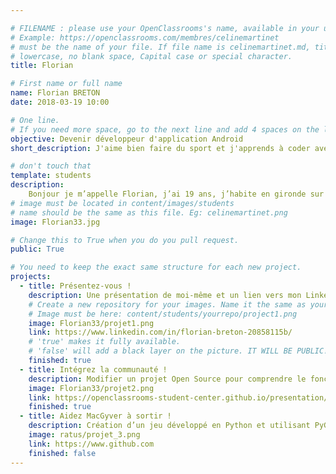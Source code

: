 ```yaml
---

# FILENAME : please use your OpenClassrooms's name, available in your url.
# Example: https://openclassrooms.com/membres/celinemartinet
# must be the name of your file. If file name is celinemartinet.md, title is celinemartinet.
# lowercase, no blank space, Capital case or special character.
title: Florian

# First name or full name
name: Florian BRETON
date: 2018-03-19 10:00

# One line.
# If you need more space, go to the next line and add 4 spaces on the left, as in 'description'.
objective: Devenir développeur d'application Android
short_description: J'aime bien faire du sport et j'apprends à coder avec OpenClassrooms !

# don't touch that
template: students
description:
    Bonjour je m’appelle Florian, j’ai 19 ans, j’habite en gironde sur le bassin d’Arcachon. J’aime bien faire du sport et je suis actuellement étudiant chez Openclassrooms dans le parcours Développeur d’application Android. 
# image must be located in content/images/students
# name should be the same as this file. Eg: celinemartinet.png
image: Florian33.jpg

# Change this to True when you do you pull request.
public: True

# You need to keep the exact same structure for each new project.
projects:
  - title: Présentez-vous !
    description: Une présentation de moi-même et un lien vers mon LinkedIn.
    # Create a new repository for your images. Name it the same as your nickname and profile picture.
    # Image must be here: content/students/yourrepo/project1.png
    image: Florian33/projet1.png
    link: https://www.linkedin.com/in/florian-breton-20858115b/
    # 'true' makes it fully available.
    # 'false' will add a black layer on the picture. IT WILL BE PUBLIC!
    finished: true
  - title: Intégrez la communauté !
    description: Modifier un projet Open Source pour comprendre le fonctionnement de Git, de Github et des pull requests. 
    image: Florian33/projet2.png
    link: https://openclassrooms-student-center.github.io/presentation/students/ratus.html
    finished: true
  - title: Aidez MacGyver à sortir !
    description: Création d’un jeu développé en Python et utilisant PyGame.
    image: ratus/projet_3.png
    link: https://www.github.com
    finished: false
---
```


